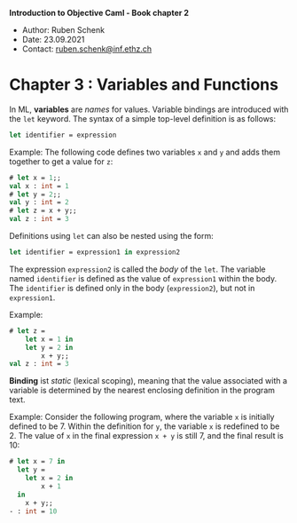 **Introduction to Objective Caml - Book chapter 2**

- Author: Ruben Schenk
- Date: 23.09.2021
- Contact: ruben.schenk@inf.ethz.ch

# Chapter 3 : Variables and Functions

In ML, **variables** are *names* for values. Variable bindings are introduced with the `let` keyword. The syntax of a simple top-level definition is as follows:

```ocaml
let identifier = expression
```

Example: The following code defines two variables `x` and `y` and adds them together to get a value for `z`:

```ocaml
# let x = 1;;
val x : int = 1
# let y = 2;;
val y : int = 2
# let z = x + y;;
val z : int = 3
```

Definitions using `let` can also be nested using the form:

```ocaml
let identifier = expression1 in expression2
```

The expression `expression2` is called the *body* of the `let`. The variable named `identifier` is defined as the value of `expression1` within the body. The `identifier` is defined only in the body (`expression2`), but not in `expression1`.

Example:

```ocaml
# let z =
	let x = 1 in
	let y = 2 in
		x + y;;
val z : int = 3
```

**Binding** ist *static* (lexical scoping), meaning that the value associated with a variable is determined by the nearest enclosing definition in the program text.

Example: Consider the following program, where the variable `x` is initially defined to be 7. Within the definition for `y`, the variable `x` is redefined to be 2. The value of `x` in the final expression `x + y` is still 7, and the final result is 10:

```ocaml
# let x = 7 in
  let y = 
  	let x = 2 in
		x + 1
  in
  	x + y;;
- : int = 10
```

